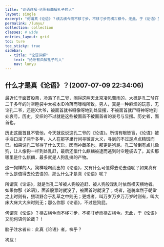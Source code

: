 ```yaml
---
title: "论语详解-给所有曲解孔子的人"
layout: single
excerpt: "何谓真《论语》？横古横今而不移寸步，不移寸步而横古横今。无此，于《论语》又能何语何论哉？！"
permalink: /lunyu/
collection: collection
classes: # wide
entries_layout: grid
toc: ture
toc_sticky: true
sidebar:
  - title: "论语详解"
    text: "给所有曲解孔子的人"
    nav: lunyu
---
```


## 什么才是真《论语》？(2007-07-09 22:34:06) 

最近忙于面首股票，冷落了孔二爷，闹得这两天北京凄风苦雨的，大概是孔二爷在二千多年的时空睡袋中太被本ID冷落而嚎啕所致。男人，真是一种麻烦的玩意，无论孔二爷，还是X大爷，被面首就书呀像呀地到处显摆，不被面首就尸呀神呀地到处哀号。历史，交织的不过就是这些被面首不被面首者的哀号与显摆。历史者，面首也。

历史这面首且不管他，今天就说说这孔二爷的《论语》。所谓有眼皆盲，《论语》被手淫口淫了两千多年，人人在那字里行间寻微言大义，寻到的不过是点点精斑而已。如果说孔二爷得了什么天启，因而神哉圣也，那更是狗屁。孔二爷倒有点儿像狗，让人像狗一样到处乱赶，最后还借什么麒麟被逮而逃到时空睡袋去了。其实那哪里是什么麒麟，最多就是人狗乱搞的产物。

这一狗样的人，狗样嚎啕而出的《论语》，又有什么可值得去论去语呢？如果真有什么是值得去论去语的，那么什么才是真《论语》呢？

所谓真《论语》，就是当孔二爷被人狗般追赶、被人狗般淫乱时依然横天横地者。如果你那《论语》，面首股票时就没了，被面首时就没了；或者，道貌岸然于朝堂之上时则有，猥琐野合于乱草之中则无；更或者，叫万岁万岁万万岁时则有，叫大床大床大大床时则无；那么你那《论语》，不过是狗屁。

何谓真《论语》？横古横今而不移寸步，不移寸步而横古横今。无此，于《论语》又能何语何论哉？！ 

脑子注水者曰：此真《论语》者，禅乎？

狗屁！